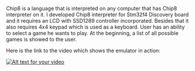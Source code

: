Chip8 is a language that is interpreted on any computer that has Chip8 interpreter
on it. I developed Chip8 interpreter for Stm32f4 Discovery board and it requires an LCD with
SSD1289 controller incorporated. Besides that it also requires 4x4 keypad which is used as a keyboard.
User has an ability to select a game he wants to play. At the beginning, a list of all possible games
is showed to the user.


Here is the link to the video which shows the emulator in action:

[![Alt text for your video](http://img.youtube.com/vi/EH1jzBQI7Xs/0.jpg)](https://www.youtube.com/watch?v=EH1jzBQI7Xs)



